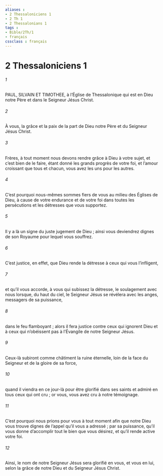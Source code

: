 ```yaml
---
aliases : 
- 2 Thessaloniciens 1
- 2 Th 1
- 2 Thessalonians 1
tags : 
- Bible/2Th/1
- français
cssclass : français
---
```


# 2 Thessaloniciens 1

###### 1
PAUL, SILVAIN ET TIMOTHEE,
à l’Église de Thessalonique
qui est en Dieu notre Père
et dans le Seigneur Jésus Christ.
###### 2
À vous, la grâce et la paix
de la part de Dieu notre Père
et du Seigneur Jésus Christ.
###### 3
Frères, à tout moment nous devons rendre grâce à Dieu à votre sujet, et c’est bien de le faire, étant donné les grands progrès de votre foi, et l’amour croissant que tous et chacun, vous avez les uns pour les autres.
###### 4
C’est pourquoi nous-mêmes sommes fiers de vous au milieu des Églises de Dieu, à cause de votre endurance et de votre foi dans toutes les persécutions et les détresses que vous supportez.
###### 5
Il y a là un signe du juste jugement de Dieu ; ainsi vous deviendrez dignes de son Royaume pour lequel vous souffrez.
###### 6
C’est justice, en effet, que Dieu rende la détresse à ceux qui vous l’infligent,
###### 7
et qu’il vous accorde, à vous qui subissez la détresse, le soulagement avec nous lorsque, du haut du ciel, le Seigneur Jésus se révélera avec les anges, messagers de sa puissance,
###### 8
dans le feu flamboyant ; alors il fera justice contre ceux qui ignorent Dieu et à ceux qui n’obéissent pas à l’Évangile de notre Seigneur Jésus.
###### 9
Ceux-là subiront comme châtiment la ruine éternelle, loin de la face du Seigneur et de la gloire de sa force,
###### 10
quand il viendra en ce jour-là pour être glorifié dans ses saints et admiré en tous ceux qui ont cru ; or vous, vous avez cru à notre témoignage.
###### 11
C’est pourquoi nous prions pour vous à tout moment afin que notre Dieu vous trouve dignes de l’appel qu’il vous a adressé ; par sa puissance, qu’il vous donne d’accomplir tout le bien que vous désirez, et qu’il rende active votre foi.
###### 12
Ainsi, le nom de notre Seigneur Jésus sera glorifié en vous, et vous en lui, selon la grâce de notre Dieu et du Seigneur Jésus Christ.
